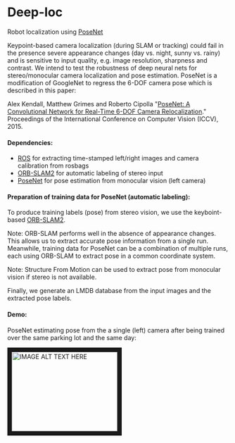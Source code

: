# Deep-loc

Robot localization using [PoseNet](https://github.com/alexgkendall/caffe-posenet)

Keypoint-based camera localization (during SLAM or tracking) could fail in the presence severe appearance changes (day vs. night, sunny vs. rainy) and is sensitive to input quality, e.g. image resolution, sharpness and contrast. We intend to test the robustness of deep neural nets for stereo/monocular camera localization and pose estimation. PoseNet is a modification of GoogleNet to regress the 6-DOF camera pose which is described in this paper:

Alex Kendall, Matthew Grimes and Roberto Cipolla "[PoseNet: A Convolutional Network for Real-Time 6-DOF Camera Relocalization](http://arxiv.org/abs/1505.07427)." Proceedings of the International Conference on Computer Vision (ICCV), 2015. 

#### Dependencies:

 - [ROS](http://www.ros.org/) for extracting time-stamped left/right images and camera calibration from rosbags 
 - [ORB-SLAM2](https://github.com/raulmur/ORB_SLAM2) for automatic labeling of stereo input 
 - [PoseNet](https://github.com/alexgkendall/caffe-posenet) for pose estimation from monocular vision (left camera)

#### Preparation of training data for PoseNet (automatic labeling):

To produce training labels (pose) from stereo vision, we use the keyboint-based [ORB-SLAM2](https://github.com/raulmur/ORB_SLAM2). 

Note: ORB-SLAM performs well in the absence of appearance changes. This allows us to extract accurate pose information from a single run. Meanwhile, training data for PoseNet can be a combination of multiple runs, each using ORB-SLAM to extract pose in a common coordinate system. 

Note: Structure From Motion can be used to extract pose from monocular vision if stereo is not available. 

Finally, we generate an LMDB database from the input images and the extracted pose labels.

#### Demo:

PoseNet estimating pose from the a single (left) camera after being trained over the same parking lot and the same day:

<a href="https://www.youtube.com/watch?v=oWsb1U0OkW8&feature=youtu.be" target="_blank"><img src="https://img.youtube.com/vi/oWsb1U0OkW8/0.jpg" alt="IMAGE ALT TEXT HERE" width="240" height="180" border="10" /></a>

